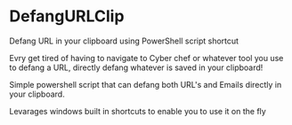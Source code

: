 # DefangURLClip
Defang URL in your clipboard using PowerShell script shortcut

Evry get tired of having to navigate to Cyber chef or whatever tool you use to defang a URL, directly defang whatever is saved in your clipboard!

Simple powershell script that can defang both URL's and Emails directly in your clipboard. 

Levarages windows built in shortcuts to enable you to use it on the fly
